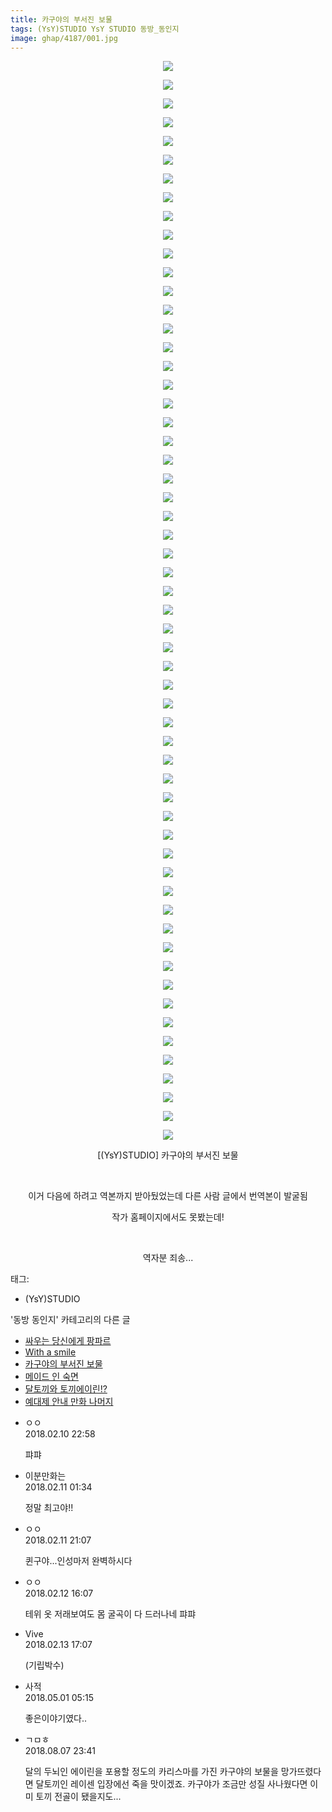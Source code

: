 ```yaml
---
title: 카구야의 부서진 보물
tags: (YsY)STUDIO YsY STUDIO 동방_동인지
image: ghap/4187/001.jpg
---
```

<div class="article">
<p style="text-align: center; clear: none; float: none;"><img src="{{ site.nasurl }}/ghap/4187/001.jpg"/></p>
<p style="text-align: center; clear: none; float: none;"><img src="{{ site.nasurl }}/ghap/4187/002.jpg"/></p>
<p style="text-align: center; clear: none; float: none;"><img src="{{ site.nasurl }}/ghap/4187/003.jpg"/></p>
<p style="text-align: center; clear: none; float: none;"><img src="{{ site.nasurl }}/ghap/4187/004.jpg"/></p>
<p style="text-align: center; clear: none; float: none;"><img src="{{ site.nasurl }}/ghap/4187/005.jpg"/></p>
<p style="text-align: center; clear: none; float: none;"><img src="{{ site.nasurl }}/ghap/4187/006.jpg"/></p>
<p style="text-align: center; clear: none; float: none;"><img src="{{ site.nasurl }}/ghap/4187/007.jpg"/></p>
<p style="text-align: center; clear: none; float: none;"><img src="{{ site.nasurl }}/ghap/4187/008.jpg"/></p>
<p style="text-align: center; clear: none; float: none;"><img src="{{ site.nasurl }}/ghap/4187/009.jpg"/></p>
<p style="text-align: center; clear: none; float: none;"><img src="{{ site.nasurl }}/ghap/4187/010.jpg"/></p>
<p style="text-align: center; clear: none; float: none;"><img src="{{ site.nasurl }}/ghap/4187/011.jpg"/></p>
<p style="text-align: center; clear: none; float: none;"><img src="{{ site.nasurl }}/ghap/4187/012.jpg"/></p>
<p style="text-align: center; clear: none; float: none;"><img src="{{ site.nasurl }}/ghap/4187/013.jpg"/></p>
<p style="text-align: center; clear: none; float: none;"><img src="{{ site.nasurl }}/ghap/4187/014.jpg"/></p>
<p style="text-align: center; clear: none; float: none;"><img src="{{ site.nasurl }}/ghap/4187/015.jpg"/></p>
<p style="text-align: center; clear: none; float: none;"><img src="{{ site.nasurl }}/ghap/4187/016.jpg"/></p>
<p style="text-align: center; clear: none; float: none;"><img src="{{ site.nasurl }}/ghap/4187/017.jpg"/></p>
<p style="text-align: center; clear: none; float: none;"><img src="{{ site.nasurl }}/ghap/4187/018.jpg"/></p>
<p style="text-align: center; clear: none; float: none;"><img src="{{ site.nasurl }}/ghap/4187/019.jpg"/></p>
<p style="text-align: center; clear: none; float: none;"><img src="{{ site.nasurl }}/ghap/4187/020.jpg"/></p>
<p style="text-align: center; clear: none; float: none;"><img src="{{ site.nasurl }}/ghap/4187/021.jpg"/></p>
<p style="text-align: center; clear: none; float: none;"><img src="{{ site.nasurl }}/ghap/4187/022.jpg"/></p>
<p style="text-align: center; clear: none; float: none;"><img src="{{ site.nasurl }}/ghap/4187/023.jpg"/></p>
<p style="text-align: center; clear: none; float: none;"><img src="{{ site.nasurl }}/ghap/4187/024.jpg"/></p>
<p style="text-align: center; clear: none; float: none;"><img src="{{ site.nasurl }}/ghap/4187/025.jpg"/></p>
<p style="text-align: center; clear: none; float: none;"><img src="{{ site.nasurl }}/ghap/4187/026.jpg"/></p>
<p style="text-align: center; clear: none; float: none;"><img src="{{ site.nasurl }}/ghap/4187/027.jpg"/></p>
<p style="text-align: center; clear: none; float: none;"><img src="{{ site.nasurl }}/ghap/4187/028.jpg"/></p>
<p style="text-align: center; clear: none; float: none;"><img src="{{ site.nasurl }}/ghap/4187/029.jpg"/></p>
<p style="text-align: center; clear: none; float: none;"><img src="{{ site.nasurl }}/ghap/4187/030.jpg"/></p>
<p style="text-align: center; clear: none; float: none;"><img src="{{ site.nasurl }}/ghap/4187/031.jpg"/></p>
<p style="text-align: center; clear: none; float: none;"><img src="{{ site.nasurl }}/ghap/4187/032.jpg"/></p>
<p style="text-align: center; clear: none; float: none;"><img src="{{ site.nasurl }}/ghap/4187/033.jpg"/></p>
<p style="text-align: center; clear: none; float: none;"><img src="{{ site.nasurl }}/ghap/4187/034.jpg"/></p>
<p style="text-align: center; clear: none; float: none;"><img src="{{ site.nasurl }}/ghap/4187/035.jpg"/></p>
<p style="text-align: center; clear: none; float: none;"><img src="{{ site.nasurl }}/ghap/4187/036.jpg"/></p>
<p style="text-align: center; clear: none; float: none;"><img src="{{ site.nasurl }}/ghap/4187/037.jpg"/></p>
<p style="text-align: center; clear: none; float: none;"><img src="{{ site.nasurl }}/ghap/4187/038.jpg"/></p>
<p style="text-align: center; clear: none; float: none;"><img src="{{ site.nasurl }}/ghap/4187/039.jpg"/></p>
<p style="text-align: center; clear: none; float: none;"><img src="{{ site.nasurl }}/ghap/4187/040.jpg"/></p>
<p style="text-align: center; clear: none; float: none;"><img src="{{ site.nasurl }}/ghap/4187/041.jpg"/></p>
<p style="text-align: center; clear: none; float: none;"><img src="{{ site.nasurl }}/ghap/4187/042.jpg"/></p>
<p style="text-align: center; clear: none; float: none;"><img src="{{ site.nasurl }}/ghap/4187/043.jpg"/></p>
<p style="text-align: center; clear: none; float: none;"><img src="{{ site.nasurl }}/ghap/4187/044.jpg"/></p>
<p style="text-align: center; clear: none; float: none;"><img src="{{ site.nasurl }}/ghap/4187/045.jpg"/></p>
<p style="text-align: center; clear: none; float: none;"><img src="{{ site.nasurl }}/ghap/4187/046.jpg"/></p>
<p style="text-align: center; clear: none; float: none;"><img src="{{ site.nasurl }}/ghap/4187/047.jpg"/></p>
<p style="text-align: center; clear: none; float: none;"><img src="{{ site.nasurl }}/ghap/4187/048.jpg"/></p>
<p style="text-align: center; clear: none; float: none;"><img src="{{ site.nasurl }}/ghap/4187/049.jpg"/></p>
<p style="text-align: center; clear: none; float: none;"><img src="{{ site.nasurl }}/ghap/4187/050.jpg"/></p>
<p style="text-align: center; clear: none; float: none;"><img src="{{ site.nasurl }}/ghap/4187/051.jpg"/></p>
<p style="text-align: center; clear: none; float: none;"><img src="{{ site.nasurl }}/ghap/4187/052.jpg"/></p>
<p style="text-align: center; clear: none; float: none;"><img src="{{ site.nasurl }}/ghap/4187/053.jpg"/></p>
<p style="text-align: center; clear: none; float: none;"><img src="{{ site.nasurl }}/ghap/4187/054.jpg"/></p>
<p style="text-align: center; clear: none; float: none;"><img src="{{ site.nasurl }}/ghap/4187/055.jpg"/></p>
<p style="text-align: center; clear: none; float: none;"><img src="{{ site.nasurl }}/ghap/4187/056.jpg"/></p>
<p style="text-align: center; clear: none; float: none;"><img src="{{ site.nasurl }}/ghap/4187/057.jpg"/></p>
<p style="text-align: center; clear: none; float: none;"><img src="{{ site.nasurl }}/ghap/4187/058.jpg"/></p>
<p style="text-align: center; clear: none; float: none;">[(YsY)STUDIO] 카구야의 부서진 보물</p>
<p style="text-align: center; clear: none; float: none;"><br/></p>
<p style="text-align: center; clear: none; float: none;">이거 다음에 하려고 역본까지 받아뒀었는데 다른 사람 글에서 번역본이 발굴됨</p>
<p style="text-align: center; clear: none; float: none;">작가 홈페이지에서도 못봤는데!</p>
<p style="text-align: center; clear: none; float: none;"><br/></p>
<p style="text-align: center; clear: none; float: none;">역자분 죄송...</p>
</div><div class="tagTrail">
<p>태그: </p>
<ul>
<li>(YsY)STUDIO</li>
</ul>
</div><div class="another">
<p>'동방 동인지' 카테고리의 다른 글</p>
<ul>
<li><a href="/2018-02-10-ghap_4189">싸우는 당신에게 팡파르</a></li>
<li><a href="/2018-02-10-ghap_4188">With a smile</a></li>
<li><a href="/2018-02-10-ghap_4187">카구야의 부서진 보물</a></li>
<li><a href="/2018-02-10-ghap_4182">메이드 인 숙면</a></li>
<li><a href="/2018-02-09-ghap_4181">달토끼와 토끼에이린!?</a></li>
<li><a href="/2018-02-08-ghap_4177">예대제 안내 만화 나머지</a></li>
</ul>
</div><div class="cb_module cb_fluid">
<div class="cb_wrt cb_profile">
<div class="comment">
<ul>
<li class="cb_thumb_off" id="comment15196978">
<div class="cb_comment_area">
<div class="cb_info_area">
<div class="cb_section">
<span class="cb_nick_name">ㅇㅇ</span>
</div>
<div class="cb_section">
<span class="cb_date">2018.02.10 22:58 </span>
</div>
</div>
<div class="cb_dsc_comment">
<p class="cb_dsc">
											퍄퍄
										</p>
</div>
</div></li>
<li class="cb_thumb_off" id="comment15197075">
<div class="cb_comment_area">
<div class="cb_info_area">
<div class="cb_section">
<span class="cb_nick_name">이분만화는</span>
</div>
<div class="cb_section">
<span class="cb_date">2018.02.11 01:34 </span>
</div>
</div>
<div class="cb_dsc_comment">
<p class="cb_dsc">
											정말 최고야!!
										</p>
</div>
</div></li>
<li class="cb_thumb_off" id="comment15197565">
<div class="cb_comment_area">
<div class="cb_info_area">
<div class="cb_section">
<span class="cb_nick_name">ㅇㅇ</span>
</div>
<div class="cb_section">
<span class="cb_date">2018.02.11 21:07 </span>
</div>
</div>
<div class="cb_dsc_comment">
<p class="cb_dsc">
											퀸구야...인성마저 완벽하시다
										</p>
</div>
</div></li>
<li class="cb_thumb_off" id="comment15198131">
<div class="cb_comment_area">
<div class="cb_info_area">
<div class="cb_section">
<span class="cb_nick_name">ㅇㅇ</span>
</div>
<div class="cb_section">
<span class="cb_date">2018.02.12 16:07 </span>
</div>
</div>
<div class="cb_dsc_comment">
<p class="cb_dsc">
											테위 옷 저래보여도 몸 굴곡이 다 드러나네 퍄퍄
										</p>
</div>
</div></li>
<li class="cb_thumb_off" id="comment15198991">
<div class="cb_comment_area">
<div class="cb_info_area">
<div class="cb_section">
<span class="cb_nick_name">Vive</span>
</div>
<div class="cb_section">
<span class="cb_date">2018.02.13 17:07 </span>
</div>
</div>
<div class="cb_dsc_comment">
<p class="cb_dsc">
											(기립박수)
										</p>
</div>
</div></li>
<li class="cb_thumb_off" id="comment15247714">
<div class="cb_comment_area">
<div class="cb_info_area">
<div class="cb_section">
<span class="cb_nick_name">사적</span>
</div>
<div class="cb_section">
<span class="cb_date">2018.05.01 05:15 </span>
</div>
</div>
<div class="cb_dsc_comment">
<p class="cb_dsc">
											좋은이야기였다..
										</p>
</div>
</div></li>
<li class="cb_thumb_off" id="comment15302916">
<div class="cb_comment_area">
<div class="cb_info_area">
<div class="cb_section">
<span class="cb_nick_name">ㄱㅁㅎ</span>
</div>
<div class="cb_section">
<span class="cb_date">2018.08.07 23:41 </span>
</div>
</div>
<div class="cb_dsc_comment">
<p class="cb_dsc">
											달의 두뇌인 에이린을 포용할 정도의 카리스마를 가진 카구야의 보물을 망가뜨렸다면 달토끼인 레이센 입장에선 죽을 맛이겠죠. 카구야가 조금만 성질 사나웠다면 이미 토끼 전골이 됐을지도...
										</p>
</div>
</div></li>
</ul>
</div>
</div><!-- commentList close -->
</div>